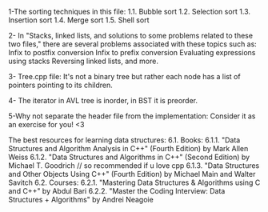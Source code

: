 1-The sorting techniques in this file:
  1.1. Bubble sort
  1.2. Selection sort
  1.3. Insertion sort
  1.4. Merge sort
  1.5. Shell sort

2- In "Stacks, linked lists, and solutions to some problems related to these two files," there are several problems associated with these topics such as:
  Infix to postfix conversion
  Infix to prefix conversion
  Evaluating expressions using stacks
  Reversing linked lists, and more.
  
3- Tree.cpp file:
  It's not a binary tree but rather each node has a list of pointers pointing to its children.

4- The iterator in AVL tree is inorder, in BST it is preorder.

5-Why not separate the header file from the implementation: 
  Consider it as an exercise for you! <3

The best resources for learning data structures:
6.1. Books:
  6.1.1. "Data Structures and Algorithm Analysis in C++" (Fourth Edition) by Mark Allen Weiss
  6.1.2. "Data Structures and Algorithms in C++" (Second Edition) by Michael T. Goodrich // so recommended if u love cpp
  6.1.3. "Data Structures and Other Objects Using C++" (Fourth Edition) by Michael Main and Walter Savitch
6.2. Courses:
  6.2.1. "Mastering Data Structures & Algorithms using C and C++" by Abdul Bari
  6.2.2. "Master the Coding Interview: Data Structures + Algorithms" by Andrei Neagoie
